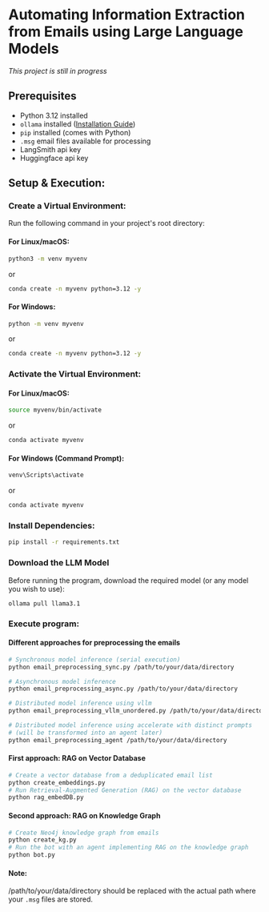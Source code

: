 # Automating Information Extraction from Emails using Large Language Models

*This project is still in progress* 

## Prerequisites
- Python 3.12 installed
- `ollama` installed ([Installation Guide](https://ollama.ai/))
- `pip` installed (comes with Python)
- `.msg` email files available for processing
- LangSmith api key 
- Huggingface api key




## Setup & Execution:

### Create a Virtual Environment:
Run the following command in your project's root directory:

#### For Linux/macOS: 
```sh
python3 -m venv myvenv  
```
or
```sh
conda create -n myvenv python=3.12 -y
```
#### For Windows: 
```sh
python -m venv myvenv   
```
or
```sh
conda create -n myvenv python=3.12 -y
```

### Activate the Virtual Environment:
#### For Linux/macOS: 
```sh
source myvenv/bin/activate 
```
or
```sh
conda activate myvenv
```
#### For Windows (Command Prompt): 
```sh
venv\Scripts\activate 
```
or
```sh
conda activate myvenv
```
### Install Dependencies:
```sh
pip install -r requirements.txt
```

### Download the LLM Model
Before running the program, download the required model (or any model you wish to use):
```
ollama pull llama3.1
```
### Execute program:

#### Different approaches for preprocessing the emails 
```sh
# Synchronous model inference (serial execution)
python email_preprocessing_sync.py /path/to/your/data/directory   
``` 
```sh
# Asynchronous model inference                                
python email_preprocessing_async.py /path/to/your/data/directory  
```
```sh        
# Distributed model inference using vllm                         
python email_preprocessing_vllm_unordered.py /path/to/your/data/directory    
```
```sh
# Distributed model inference using accelerate with distinct prompts 
# (will be transformed into an agent later)
python email_preprocessing_agent /path/to/your/data/directory
```
#### First approach: RAG on Vector Database
```sh
# Create a vector database from a deduplicated email list
python create_embeddings.py
# Run Retrieval-Augmented Generation (RAG) on the vector database
python rag_embedDB.py
```
#### Second approach: RAG on Knowledge Graph
```sh
# Create Neo4j knowledge graph from emails
python create_kg.py
# Run the bot with an agent implementing RAG on the knowledge graph
python bot.py  
```
#### Note: 
/path/to/your/data/directory should be replaced with the actual path where your `.msg` files are stored.
